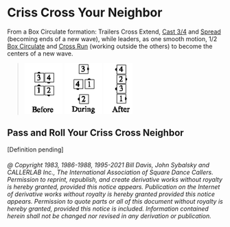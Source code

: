 
# Criss Cross Your Neighbor

From a Box Circulate formation: Trailers Cross Extend, [Cast 3/4](../ms/cast_off_three_quarters.md) and
[Spread](../plus/anything_and_spread.md) (becoming
ends of a new wave), while leaders, as one smooth motion, 
1/2 [Box Circulate](../b1/circulate.md) and
[Cross Run](../b2/run.md) (working outside the others) to become the centers of a new
wave.

> 
> ![alt](criss_cross_your_neighbor_1a.png)
> ![alt](criss_cross_your_neighbor_1b.png)
> ![alt](criss_cross_your_neighbor_1c.png)
>

## Pass and Roll Your Criss Cross Neighbor

[Definition pending]

###### @ Copyright 1983, 1986-1988, 1995-2021 Bill Davis, John Sybalsky and CALLERLAB Inc., The International Association of Square Dance Callers. Permission to reprint, republish, and create derivative works without royalty is hereby granted, provided this notice appears. Publication on the Internet of derivative works without royalty is hereby granted provided this notice appears. Permission to quote parts or all of this document without royalty is hereby granted, provided this notice is included. Information contained herein shall not be changed nor revised in any derivation or publication.
